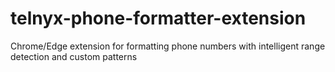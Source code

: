 # telnyx-phone-formatter-extension
Chrome/Edge extension for formatting phone numbers with intelligent range detection and custom   patterns
